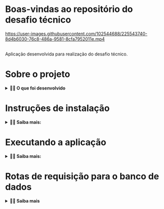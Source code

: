 # Boas-vindas ao repositório do desafio técnico
https://user-images.githubusercontent.com/102544688/225543740-8d4b6030-76c8-486a-9581-8cfa7952011e.mp4

<br>
Aplicação desenvolvida para realização do desafio técnico.

# Sobre o projeto

<details>
  <summary><strong>👨‍💻  O que foi desenvolvido</strong></summary>

  Consiste em uma aplicação Front-end renderizando tabela com livros e seus respectivos atributos e informações,
  com dados consumidos do Back-end.

  <br>
  <summary><strong>👉 Quais as funcionalidades:</strong></summary>
  
  - Filtrar os livros por autor, título ou idioma;
  - Filtrar os livros por período em ano;
  - Limpar os filtros;
  - Tabela feita com paginação, mostrando até 10 livros por página;
  - Mostra a quantidade de livros encontrados.

  <br>

  <summary><strong>👉 Ferramentas utilizadas:</strong></summary>
  
  - Typescript para desenvolvimento do Back-end;
  - React para desenvolvimento do Front-end;
  - Context API para gerenciamento de estado;
  - Redis para armazenamento em cache;
  - Axios para integração do Front-end com o Back-end;
  - Banco de dados NoSQL MongoDB;
  - Express para gerenciar requisições HTTP;
  - Mongoose para modelagem de dados entre MongoDB e Node.js;
  - Chai, Sinon e Jest para teste unitário;
  - Manipulação do CORS para permitir acesso do Front-end à API.

  <br>
</details>

# Instruções de instalação

<details>
  <summary><strong>👨‍💻 Saiba mais:</strong></summary>
  <summary><strong>👉 Passo 1:</strong></summary>

  - Clone o repositório:
   ```git clone git@github.com:thaimorais/Desafio-T-cnico-Beon.git```
  - Na pasta Back-end, instale as dependências:
   ```npm install```
  - Na pasta Front-end, instale as dependências:
   ```npm install```

  <br>

  <summary><strong>👉 Passo 2, portas utilizadas:</strong></summary>
  
  O banco de dados (MongoDB) rodará na porta 27017;
  <br>
  A aplicação Back-end rodará na porta 3006;
  <br>
  A aplicação Front-end rodará na porta 3000;

  - <strong>Certifique-se de que estas portas não estejam em uso para que não haja conflito.</strong>

  <br>

  <summary><strong>👉 Passo 3, popule o banco de dados:</strong></summary>

  - Na pasta Back-end, execute o comando:
   ```mongoimport -d books -c books --file db.json```

  <br>
</details>

# Executando a aplicação

<details>
  <summary><strong>👨‍💻 Saiba mais:</strong></summary>
  <summary><strong>👉 Back-end:</strong></summary>

  - Na pasta Back-end, execute o comando:
   ```npm run dev``` ou ```npm start```

  Deverá aparecer a mensagem 'Running server on port: 3006'.
  
  É recomendado utilizar o comando 'npm run dev' que executará o nodemon. Ele ficará ativo e atualizará caso sejam feitas alterações nos arquivos.

  <br>
  <summary><strong>👉 Front-end:</strong></summary>

  - Na pasta Front-end, execute o comando:
   ```npm start```
  
  O comando abrirá uma aba no seu navegador exibindo a aplicação. O Back-end deverá estar executando corretamente
  para que sejam renderizados os livros.

  <br>
  <summary><strong>👉 Testes:</strong></summary>

  A aplicação possui teste unitário da camada service. Para executá-lo, na pasta Back-end, execute:

   ```npm run test tests/unit/BookService.test.ts```

  <br>
</details>

# Rotas de requisição para o banco de dados

<details>
  <summary><strong>👨‍💻 Saiba mais</strong></summary>

  A aplicação faz requisições ao MongoDB, utilizando o banco de dados Books e a coleção Books, criados e provoados
  anteriormente no item ```instruções de instalação > Passo 3```.

  Para testar essas requisições, utilize o método GET e passe ```http://localhost:3006``` no Postman ou ThunderClient, adicionando a rota que deseja requisitar, sendo elas:

  - ```/books```: retorna status 200 e todos os livros cadastrados no banco de dados;
  - ```/foundbooks```: retorna status 200 e todos os livros encontrados que correspondem ao filtro;

  <strong>Deve ser passado no ```headers``` a chave ```fetchby``` e o valor a ser utilizado na busca (ex.: english).</strong> 
  <br>

  - ```/filterByPeriod```: retorna status 200 e todos os livros encontrados que correspondem ao filtro.

  <strong>Deve ser passado no ```headers``` as chaves ```minimumyear``` e ```maximumyear``` e o valor a ser utilizado na busca (ex.: '1950' e '1980').</strong> 

  <br>
  <summary><strong>👉 Entenda as rotas:</strong></summary>
  
  A rota ```foundbooks``` recebe um valor que seja correspondente ao autor, título ou idioma, faz a comparação com as informações contidas em cada livro e o retorna caso for verdadeiro.

  A rota ```filterByPeriod``` recebe dois valores, sendo eles o ano mínimo e o ano máximo, respectivamente. Faz a comparação com o ano de lançamento de cada livro e o retorna caso este estiver dentro do período filtrado.

  <br>
</details>
